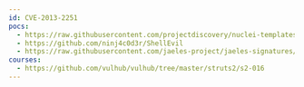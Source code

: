 ```yaml
---
id: CVE-2013-2251
pocs:
  - https://raw.githubusercontent.com/projectdiscovery/nuclei-templates/master/cves/2013/CVE-2013-2251.yaml
  - https://github.com/ninj4c0d3r/ShellEvil
  - https://raw.githubusercontent.com/jaeles-project/jaeles-signatures/master/cves/apache-struts-rce-cve-2013-2251.yaml  - https://raw.githubusercontent.com/rapid7/metasploit-framework/master/modules/exploits/multi/http/struts_default_action_mapper.rb
courses:
  - https://github.com/vulhub/vulhub/tree/master/struts2/s2-016
---
```

